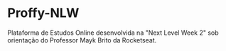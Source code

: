 # Proffy-NLW
Plataforma de Estudos Online desenvolvida na "Next Level Week 2" sob orientação do Professor Mayk Brito da Rocketseat.
